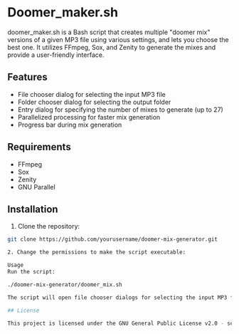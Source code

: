 # Doomer_maker.sh

doomer_maker.sh is a Bash script that creates multiple "doomer mix" versions of a given MP3 file using various settings, and lets you choose the best one. It utilizes FFmpeg, Sox, and Zenity to generate the mixes and provide a user-friendly interface.

## Features

- File chooser dialog for selecting the input MP3 file
- Folder chooser dialog for selecting the output folder
- Entry dialog for specifying the number of mixes to generate (up to 27)
- Parallelized processing for faster mix generation
- Progress bar during mix generation

## Requirements

- FFmpeg
- Sox
- Zenity
- GNU Parallel

## Installation

1. Clone the repository:

```bash
git clone https://github.com/yourusername/doomer-mix-generator.git

2. Change the permissions to make the script executable:

Usage
Run the script:

./doomer-mix-generator/doomer_mix.sh

The script will open file chooser dialogs for selecting the input MP3 file and output folder, as well as an entry dialog for specifying the number of mixes to generate. After the process is complete, a message will inform you that the mixes are ready.

## License

This project is licensed under the GNU General Public License v2.0 - see the [LICENSE](LICENSE) file for details.

